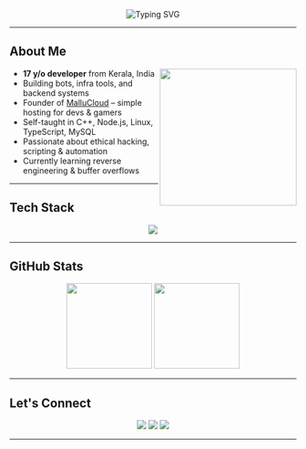 <div align="center">
  <img src="https://readme-typing-svg.demolab.com?font=Fira+Code&weight=500&size=22&duration=3000&pause=1000&color=00FF9F&center=true&vCenter=true&multiline=true&width=600&height=80&lines=Hey%2C+I'm+Naju+%F0%9F%91%8B;Backend+Dev+%7C+Ethical+Hacker+in+Training;" alt="Typing SVG" />
</div>

---

## About Me

<img align="right" src="https://media.giphy.com/media/qgQUggAC3Pfv687qPC/giphy.gif" width="240" />

-  **17 y/o developer** from Kerala, India  
-  Building bots, infra tools, and backend systems  
-  Founder of [MalluCloud](https://mallucloud.in) – simple hosting for devs & gamers  
-  Self-taught in C++, Node.js, Linux, TypeScript, MySQL  
-  Passionate about ethical hacking, scripting & automation  
-  Currently learning reverse engineering & buffer overflows

---

##  Tech Stack

<p align="center">
  <img src="https://skillicons.dev/icons?i=cpp,nodejs,ts,java,py,bash,mysql,linux,docker,git,html,tailwind,vscode,php,git,androidstudio,cmake,kali,ubuntu,spring" />
</p>

---


## GitHub Stats

<p align="center">
  <img src="https://github-readme-stats.vercel.app/api?username=najuaircrack&show_icons=true&theme=tokyonight&count_private=true" height="150" />
  <img src="https://github-readme-stats.vercel.app/api/top-langs/?username=najuaircrack&layout=compact&theme=tokyonight" height="150" />
</p>

---

##  Let's Connect

<p align="center">
  <a href="https://mallucloud.in"><img src="https://img.shields.io/badge/🌐 Website-121212?style=for-the-badge&logo=firefox&logoColor=white"></a>
  <a href="mailto:kcnajwan7@gmail.com"><img src="https://img.shields.io/badge/📧 Email-D14836?style=for-the-badge&logo=gmail&logoColor=white"></a>
  <a href="https://discord.com/users/yourid"><img src="https://img.shields.io/badge/💬 Discord-najuaircrack-5865F2?style=for-the-badge&logo=discord&logoColor=white"></a>
</p>

---

